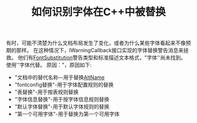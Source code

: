 ﻿---
title: 如何识别字体在C++中被替换
second_title: Aspose.Words对于C++
articleTitle: 如何识别字体被替换
linktitle: 如何识别字体被替换
description: "如果您不确定文档布局发生更改的原因或某些字体看起来不像预期的那样，字体替换警告消息可以提供帮助。"
type: docs
weight: 13
url: /zh/cpp/how-to-recognize-that-the-font-was-replaced/
---

有时，可能不清楚为什么文档布局发生了变化，或者为什么某些字体看起来不像预期的那样。 在这种情况下，IWarningCallback接口实现的字体替换警告消息来拯救。 他们有[FontSubstitution](https://reference.aspose.com/words/cpp/aspose.words/warningtype/)警告类型和标准描述文本格式，"字体'<OriginalFont>'尚未找到。 使用'<SubstitutionFont>'字体代替。 原因：<Reason>"，原因如下:

- "文档中的替代名称–-用于替换[AltName](https://reference.aspose.com/words/cpp/aspose.words.fonts/fontinfo/get_altname/)
- "fontconfig替换"-用于字体配置规则的替换
- "表替换"-用于按表规则替换
- "字体信息替换"-用于按字体信息规则替换
- "默认字体替换"-用于默认字体规则的替换
- "第一个可用字体"-用于替换为第一个可用字体
